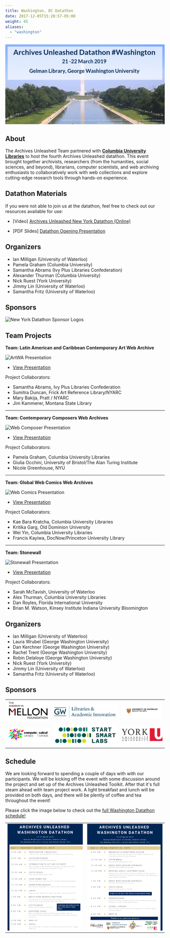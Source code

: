 ```yaml
---
title: Washington, DC Datathon
date: 2017-12-05T15:20:57-05:00
weight: 45
aliases:
  - "washington"
---
```


![Washington Skyline](/images/washington-skyline.png)

## **About**

The Archives Unleashed Team partnered with <a href="https://library.columbia.edu">**Columbia University Libraries**</a> to host the fourth Archives Unleashed datathon. This event brought together archivists, researchers (from the humanities, social sciences, and beyond), librarians, computer scientists, and web archiving enthusiasts to collaboratively work with web collections and explore cutting-edge research tools through hands-on experience.

## Datathon Materials

If you were not able to join us at the datathon, feel free to check out our resources available for use: 

* [Video] [Archives Unleashed New York Datathon (Online)](https://youtu.be/Io6RvhqHfe4)

* [PDF Slides] [Datathon Opening Presentation](/images/AU-NY-IntroSlides-reduced.pdf)

## **Organizers**

* Ian Milligan (University of Waterloo)
* Pamela Graham (Columbia University)
* Samantha Abrams (Ivy Plus Libraries Confederation)
* Alexander Thurman (Columbia University)
* Nick Ruest (York University) 
* Jimmy Lin (University of Waterloo)
* Samantha Fritz (University of Waterloo)

## **Sponsors**

![New York Datathon Sponsor Logos](/images/logo-ny-sponsors.png)

## Team Projects

**Team: Latin American and Caribbean Contemporary Art Web Archive**

![ArtWA Presentation](/images/NY-project-artwa300.png)

* [View Presentation](/images/NY-project-artwa.pdf)

Project Collaborators:
  * Samantha Abrams, Ivy Plus Libraries Confederation
  * Sumitra Duncan, Frick Art Reference Library/NYARC
  * Mary Bakija, Pratt / NYARC
  * Jim Kammerer, Montana State Library

***

**Team: Contemporary Composers Web Archives**

![Web Composer Presentation](/images/NY-project-composers325.png)

* [View Presentation](/images/NY-project-composers.pdf)

Project Collaborators:
  * Pamela Graham, Columbia University Libraries
  * Giulia Occhini, University of Bristol/The Alan Turing Institute
  * Nicole Greenhouse, NYU

***

**Team: Global Web Comics Web Archives**

![Web Comics Presentation](/images/NY-project-webcomic300.png)

* [View Presentation](/images/NY-project-webcomics.pdf)

Project Collaborators:
  * Kae Bara Kratcha, Columbia University Libraries
  * Kritika Garg, Old Dominion University
  * Wei Yin, Columbia University Libraries
  * Francis Kayiwa, DocNow/Princeton University Library

***

**Team: Stonewall**

![Stonewall Presentation](/images/NY-project-stonewall300.png)

* [View Presentation](/images/NY-project-stonewall.pdf)

Project Collaborators:
  * Sarah McTavish, University of Waterloo
  * Alex Thurman, Columbia University Libraries
  * Dan Royles, Florida International University
  * Brian M. Watson, Kinsey Institute Indiana University Bloomington

## Organizers

* Ian Milligan (University of Waterloo)
* Laura Wrubel (George Washington University)
* Dan Kerchner (George Washington University)
* Rachel Trent (George Washington University)
* Robin Delaloye (George Washington University)
* Nick Ruest (York University)
* Jimmy Lin (University of Waterloo)
* Samantha Fritz (University of Waterloo)

## Sponsors
|                                              |                                            |                                                     |
|----------------------------------------------|--------------------------------------------|-----------------------------------------------------|
| ![alt text](/images/mellon-logo-600x300.png) | ![alt text](/images/gwu-logo.jpg) | ![alt text](/images/waterloo-arts-logo-600x200.png) |
| ![alt text](/images/compute_canada_logo.png) | ![alt text](/images/start_smart_logo.png)      | ![alt text](/images/yorku-logo.png)                  |

## Schedule

We are looking forward to spending a couple of days with with our participants. We will be kicking off the event with some discussion around the project and set up of the Archives Unleashed Toolkit. After that it's full steam ahead with team project work. A light breakfast and lunch will be provided on both days, and there will be plently of coffee and tea throughout the event!

Please click the image below to check out the <a href="/images/washington-schedule.pdf">full Washington Datathon schedule!</a>

|               |                  |
|:-----------------:|:------------------------:|
| <a href="/images/washington-schedule.pdf"><img src="/images/washington-day1.png"></a> | <a href="/images/washington-schedule.pdf"><img src="/images/washington-day2.png" ></a>

<!---
Datathon Page Outline:

## Travel Grants

This event is possible thanks to the generous support of the <a href="https://mellon.org"> Andrew W. Mellon Foundation </a>, <a href="https://www.lib.sfu.ca"> George Washington University Libraries </a>, <a href="https://library.gwu.edu"> University of Waterloo’s Faculty of Arts </a>, <a href="http://www.yorku.ca"> York University Libraries </a>, <a href="https://www.computecanada.ca"> Compute Canada</a>, and <a href="http://www.startsmartlabs.com"> Start Smart Labs</a>.

The Archives Unleashed team is pleased to offer modest travel grants to help attendees participate in this event. These grants can cover **up to $1,000 CAD** in travel expenses. If you require financial assistance to attend the event, please explicitly indicate in your statement of interest that you would like to be considered for the travel grant.

## Submissions
Thank you for your interest in the Archives Unleashed Datathon, submissions for the March 21-22 Washington Datathon are now closed. If you weren't able to get an application in to us be sure to keep an eye out for the next Call for Participation.

**IMPORTANT DATES**

|        Date       |         Location         |
|:-----------------:|:------------------------:|
| 5 November 2018 | Call for Participation|
| 19 November 2018 | Second Call for Participation|
| 3 December 2018 | Submissions Due |
| 19 December 2018| Applicants notified |

Those interested in participating should submit the following to the Archives Unleashed Team (<a href="mailto:archivesunleashed@gmail.com">archivesunleashed@gmail.com</a>) by **midnight Eastern Standard Time** on **3 December 2018**:

* a 250-word expression of interest;
* a short one-page CV; and
* Indication of need for financial assistance to travel to event (if applicable)

This expression of interest should address your background and interests in web archiving, and what you would hope to get out of working with tools and web archive data at scale.

Thank you for your interest in the Archives Unleashed Datathon, submissions for the March 21-22 Washington Datathon are now closed. If you weren't able to get an application in to us be sure to keep an eye out for the next Call for Participation.

## Organizers
## Sponsors
## Venue

George Washington University - Foggy Bottom Campus, Gelman Library, 2130 H St NW, Washington, DC 20052, USA.

<iframe src="https://www.google.com/maps/embed?pb=!1m14!1m8!1m3!1d12420.328684893137!2d-77.0483541!3d38.8992362!3m2!1i1024!2i768!4f13.1!3m3!1m2!1s0x0%3A0xf0d1febd782fab15!2sGelman+Library!5e0!3m2!1sen!2sca!4v1541111558124" width="900" height="600" frameborder="0" style="border:0" class="center" allowfullscreen></iframe> 

## Gelman Library 

Once you arrive at the Gelman Library, you will need to check-in at the entrance desk with a piece of ID, and then you can head down to the [National Churchill Library and Center (Room 101)](https://library.gwu.edu/churchillcenter)
<a href="/images/GelmanLib-FloorPlan.png" ><img src="/images/GelmanLib-FloorPlan.png"></a>


## Travel to Washington

The Archives Unleashed team has put together some information and resources to help with your travel plans.

![Accommodations](/images/accommodations.png)

There are many choices for accommodations in the DC area! We encourage all of our out-of-town participants to check out the [DC Metro Rail Map](https://www.wmata.com/schedules/maps/upload/2017-System-Map.pdf) to help spot areas close to campus. The Gelman Library is located near the Foggy Bottom-GWU station.

You can easily access the Blue, Yellow, and Silver Lines that run to the Foggy Bottom Station. If staying outside the city center, we'd recommend sticking to areas near Arlington, Pentagon, and Crystal City.

Staying in Washington doesn’t have to break the bank, which is why we like using some of the following aggregators to compare hotel rates:

* [Airbnb](https://www.airbnb.ca)
* [Kayak](https://www.ca.kayak.com)
* [Expedia](https://www.expedia.ca)
* [Trivago](https://www.trivago.ca)
* [Travelocity](https://www.travelocity.ca)

![Airports](/images/airports.png)

For guests flying into Washington, there are two main airports with several options for reaching downtown Washington, DC.

|                           |                                                                                                                                                                                                                                                                                                                         |                                                                                                                                                                                                                                                                                                                                                                                                                                                               |
|---------------------------|-------------------------------------------------------------------------------------------------------------------------------------------------------------------------------------------------------------------------------------------------------------------------------------------------------------------------|---------------------------------------------------------------------------------------------------------------------------------------------------------------------------------------------------------------------------------------------------------------------------------------------------------------------------------------------------------------------------------------------------------------------------------------------------------------|
| Airport           | **[Ronald Reagan Washington National Airport](http://www.flyreagan.com/dca/reagan-national-airport)**                                                                                                                                                                                                                       | **[Washington Dulles International Airport](http://flydulles.com/iad/dulles-international-airport)**                                                                                                                                                                                                                                                                                                                                                          |
| Distance to downtown | Approximately 5 miles (8km)                                                                                                                                                                                                                                                                                             | Approximately 25 miles (40km)                                                                                                                                                                                                                                                                                                                                                                                                                                 |
| Metrorail                 | The least expensive option is to use the [Metrorail trains](https://www.translink.ca/Schedules-and-Maps/SkyTrain.aspx). You can connect to the Blue and Yellow Lines from the Ronald Reagan Washington National Airport station. Trains leave every 8 minutes during peak hours and every 12 minutes during off hours. | Using the Metrorail from [Dulles Airport](http://www.flydulles.com/iad/silver-line-express-bus-metrorail-station), you can use the Silver Line Express Bus to connect to the Metro's Silver Line. The Bus leaves every 15 minutes during peak hours and every 20 minutes during off hours. It costs $5.00US each way, cash or credit - SmartTrip Cards are not accepted.                                                                                  |
| Taxi                      | [Taxis](http://www.flyreagan.com/dca/taxi-service) are available outside Terminals A, B, and C and are available on a first-come, first-serve basis. All taxicabs accept cash or credit cards and [metered rates](http://www.flyreagan.com/sites/default/files/taxi_rate_dca_2016.pdf) apply.                           | [Washington Flyer Taxicabs](http://www.flydulles.com/iad/washington-flyer-taxi-service) serve the Dulles airport exclusively, with 24-hour service. To find taxis, follow the Ground Transportation signs down the ramp to Door 2 and Door 6. All taxicabs accept cash or credit cards. Please confirm with the Airport Taxi Counter for taxi rates, estimates for fares, as of 2017, can be found [here](http://www.flydulles.com/iad/estimated-taxi-fares).|
| Rideshare                      | [Uber](https://www.uber.com/en-CA/cities/washington-DC/) and [Lyft](https://www.lyft.com/rider/cities/washington-dc) are available. Both airports require individuals to make arrangements directly with the operators for pick up. For your convenience you can download the apps directly to our phone, schedule rides, and pay in the app.|

![Downtown Transit](/images/transit.png)

While you are in Washington there are a few ways to get around, but ultimately it will depend on how close you are to the University. The Gelman Library is located on Foggy Bottom campus and is easily accessible by public transportation or by foot from most areas of downtown Washington.

* **Public Transport** - Metrorail provides access to public transportation in Washington. They have a great [trip planner](https://www.wmata.com/schedules/trip-planner/). Depending on whether you will be doing any extra traveling around the city, you may want to consider a [SmarTrip® card](https://www.wmata.com/fares/smartrip/) for multi-ride usage.

>**Notes**:
- Metrorail fare for regular routes is $2.00USD using a SmarTrip® card or cash, and for express routes is $4.25USD. Fares cards can be purchased at [authorized outlets](https://www.wmata.com/fares/basic.cfm) including: vending machines at Metrorail stations, online, Metro sales office, and specific commuter stores and retail outlets.

* **Rideshare Apps** - - [Uber](https://www.uber.com/en-CA/cities/washington-DC/) and [Lyft](https://www.lyft.com/rider/cities/washington-dc) are available in Washington, DC. You can download the apps and book a ride easily.

* **Taxis** - a few options for getting around via taxi include:
  - [DC Yellow Cab](https://dcyellowcab.com) - 202.544.1212
  - [Red Cab DC](http://www.redcabdc.com) - 202.285.1632
  - [Taxi Transportation Service](http://dctaxionline.com/) - 202.398.0500

![Attractions](/images/attractions.png)

For those adventurers who’d like to check out Washington attractions, you may want to check out the [Visitor's Guide to Washington, DC](https://washington.org/things-do-washington-dc). Some of our favourite spots to visit include:

* [Library of Congress](https://www.loc.gov) - why not stop by the Jefferson building for a free one-hour walking [tour](https://www.loc.gov/visit/)?
* [National Archives](https://www.archives.gov/dc) - did you know you can make a reservation to tour the National Archives? This means skipping the General Admission line and heading straight in!
* [Georgetown](https://washington.org/visit-dc/things-see-do-georgetown-washington-dc) - it's a little further out from GWU (approx. 20-30min walk), but this is a great area for exploring, shopping, and the restaurants are incredible!
* [Smithsonian museums](https://www.si.edu/museums) - offering 19 museums, galleries, gardens, and a zoo, visitors will have plenty to explore. Check out the complete list of [museums](https://www.si.edu/museums) to start planning your visit.
* [Dupont Circle](https://washington.org/topics/dupont-circle) - another great neighbourhood to visit, with bistros, bookstores, unique restaurants, and lively entertainment.

## Schedule
## Team Projects
-->
